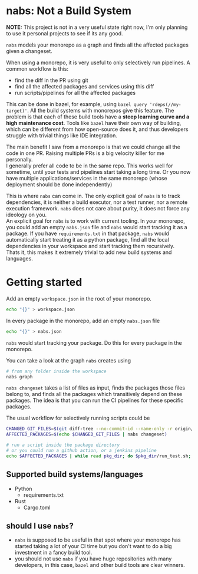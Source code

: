 # nabs: Not a Build System

**NOTE:** This project is not in a very useful state right now, I'm only planning to use it personal projects to see if its any good.  

`nabs` models your monorepo as a graph and finds all the affected packages given a changeset.  

When using a monorepo, it is very useful to only selectively run pipelines. A common workflow is this:
- find the diff in the PR using git
- find all the affected packages and services using this diff
- run scripts/pipelines for all the affected packages

This can be done in bazel, for example, using `bazel query 'rdeps(//my-target)'`. All the build systems with monorepos give this feature. The problem is that each of these build tools have a **steep learning curve and a high maintenance cost**. Tools like `bazel` have their own way of building, which can be different from how open-source does it, and thus developers struggle with trivial things like IDE integration.  

The main benefit I saw from a monorepo is that we could change all the code in one PR. Raising multiple PRs is a big velocity killer for me personally.  
I generally prefer all code to be in the same repo. This works well for sometime, until your tests and pipelines start taking a long time. Or you now have multiple applications/services in the same monorepo (whose deployment should be done independently)   

This is where `nabs` can come in. The only explicit goal of `nabs` is to track dependencies, it is neither a build executor, nor a test runner, nor a remote execution framework. `nabs` does not care about purity, it does not force any ideology on you.  
An explicit goal for `nabs` is to work with current tooling. In your monorepo, you could add an empty `nabs.json` file and `nabs` would start tracking it as a package. If you have `requirements.txt` in that package, `nabs` would automatically start treating it as a python package, find all the local dependencies in your workspace and start tracking them recursively.  
Thats it, this makes it extremely trivial to add new build systems and languages.  

# Getting started

Add an empty `workspace.json` in the root of your monorepo.  
```sh
echo "{}" > workspace.json
```

In every package in the monorepo, add an empty `nabs.json` file
```sh
echo "{}" > nabs.json
```
`nabs` would start tracking your package. Do this for every package in the monorepo.  


You can take a look at the graph `nabs` creates using

```sh
# from any folder inside the workspace
nabs graph
```

`nabs changeset` takes a list of files as input, finds the packages those files belong to, and finds all the packages which transitively depend on these packages. The idea is that you can run the CI pipelines for these specific packages.  

The usual workflow for selectively running scripts could be
```sh
CHANGED_GIT_FILES=$(git diff-tree --no-commit-id --name-only -r origin/main my-awesome-branch)
AFFECTED_PACKAGES=$(echo $CHANGED_GIT_FILES | nabs changeset)

# run a script inside the package directory
# or you could run a github action, or a jenkins pipeline
echo $AFFECTED_PACKAGES | while read pkg_dir; do $pkg_dir/run_test.sh; done
```

## Supported build systems/languages
- Python
  - requirements.txt
- Rust 
  - Cargo.toml


## should I use `nabs`?

- `nabs` is supposed to be useful in that spot where your monorepo has started taking a lot of your CI time but you don't want to do a big investment in a fancy build tool.    
- you should not use `nabs` if you have huge repositories with many developers, in this case, `bazel` and other build tools are clear winners.  
